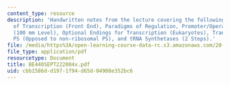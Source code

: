 ```yaml
---
content_type: resource
description: 'Handwritten notes from the lecture covering the following topics: recap
  of Transcription (Front End), Paradigms of Regulation, Promoter/Operator Region
  (100 mm Level), Optional Endings for Transcription (Eukaryotes), Translation - mRNA-div''d
  PS (Opposed to non-ribosomal PS), and tRNA Synthetases (2 Steps).'
file: /media/https%3A/open-learning-course-data-rc.s3.amazonaws.com/20-440-analysis-of-biological-networks-be-440-fall-2004/cbb1586dd1971f94d65d04908e352bc6_BE440SEPT222004x.pdf
file_type: application/pdf
resourcetype: Document
title: BE440SEPT222004x.pdf
uid: cbb1586d-d197-1f94-d65d-04908e352bc6
---
```

